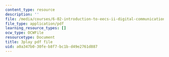```yaml
---
content_type: resource
description: ''
file: /media/courses/6-02-introduction-to-eecs-ii-digital-communication-systems-fall-2012/a0a347b030feb8f7bc1bd49e2761d887_7kpuZgm-3GY.pdf
file_type: application/pdf
learning_resource_types: []
ocw_type: OCWFile
resourcetype: Document
title: 3play pdf file
uid: a0a347b0-30fe-b8f7-bc1b-d49e2761d887
---
```

